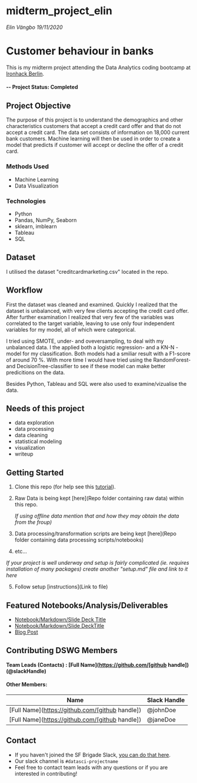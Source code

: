 # midterm_project_elin
*Elin Vängbo* 
*19/11/2020* 

# Customer behaviour in banks
This is my midterm project attending the Data Analytics coding bootcamp at [Ironhack Berlin](https://www.ironhack.com/en/berlin).

#### -- Project Status: Completed

## Project Objective
The purpose of this project is to understand the demographics and other characteristics customers that accept a credit card offer and that do not accept a credit card. The data set consists of information on 18,000 current bank customers. Machine learning will then be used in order to create a model that predicts if customer will accept or decline the offer of a credit card.

### Methods Used
* Machine Learning
* Data Visualization

### Technologies
* Python
* Pandas, NumPy, Seaborn
* sklearn, imblearn
* Tableau
* SQL

## Dataset 
I utilised the dataset "creditcardmarketing.csv" located in the repo. 

## Workflow
First the dataset was cleaned and examined. Quickly I realized that the dataset is unbalanced, with very few clients accepting the credit card offer. After further examination I realized that very few of the variables was correlated to the target variable, leaving to use only four independent variables for my model, all of which were categorical. 

I tried using SMOTE, under- and oveversampling, to deal with my unbalanced data. I the applied both a logistic regression- and a KN-N - model for my classification. Both models had a smiliar result with a F1-score of around 70 %. With more time I would have tried using the RandomForest- and DecisionTree-classifier to see if these model can make better predicitions on the data. 

Besides Python, Tableau and SQL were also used to examine/vizualise the data. 

## Needs of this project
- data exploration
- data processing
- data cleaning
- statistical modeling
- visualization
- writeup






## Getting Started

1. Clone this repo (for help see this [tutorial](https://help.github.com/articles/cloning-a-repository/)).
2. Raw Data is being kept [here](Repo folder containing raw data) within this repo.

    *If using offline data mention that and how they may obtain the data from the froup)*
    
3. Data processing/transformation scripts are being kept [here](Repo folder containing data processing scripts/notebooks)
4. etc...

*If your project is well underway and setup is fairly complicated (ie. requires installation of many packages) create another "setup.md" file and link to it here*  

5. Follow setup [instructions](Link to file)

## Featured Notebooks/Analysis/Deliverables
* [Notebook/Markdown/Slide Deck Title](link)
* [Notebook/Markdown/Slide DeckTitle](link)
* [Blog Post](link)


## Contributing DSWG Members

**Team Leads (Contacts) : [Full Name](https://github.com/[github handle])(@slackHandle)**

#### Other Members:

|Name     |  Slack Handle   | 
|---------|-----------------|
|[Full Name](https://github.com/[github handle])| @johnDoe        |
|[Full Name](https://github.com/[github handle]) |     @janeDoe    |

## Contact
* If you haven't joined the SF Brigade Slack, [you can do that here](http://c4sf.me/slack).  
* Our slack channel is `#datasci-projectname`
* Feel free to contact team leads with any questions or if you are interested in contributing!
